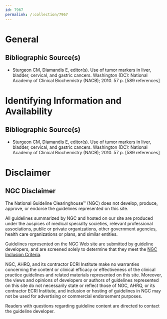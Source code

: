 ```yaml
---
id: 7967
permalink: /:collection/7967
---
```


# General

## Bibliographic Source(s)

- Sturgeon CM, Diamandis E, editor(s). Use of tumor markers in liver, bladder, cervical, and gastric cancers. Washington (DC): National Academy of Clinical Biochemistry (NACB); 2010. 57 p. [589 references]

# Identifying Information and Availability

## Bibliographic Source(s)

- Sturgeon CM, Diamandis E, editor(s). Use of tumor markers in liver, bladder, cervical, and gastric cancers. Washington (DC): National Academy of Clinical Biochemistry (NACB); 2010. 57 p. [589 references]

# Disclaimer

## NGC Disclaimer

The National Guideline Clearinghouse™ (NGC) does not develop, produce, approve, or endorse the guidelines represented on this site.

All guidelines summarized by NGC and hosted on our site are produced under the auspices of medical specialty societies, relevant professional associations, public or private organizations, other government agencies, health care organizations or plans, and similar entities.

Guidelines represented on the NGC Web site are submitted by guideline developers, and are screened solely to determine that they meet the [NGC Inclusion Criteria](/help-and-about/summaries/inclusion-criteria).

NGC, AHRQ, and its contractor ECRI Institute make no warranties concerning the content or clinical efficacy or effectiveness of the clinical practice guidelines and related materials represented on this site. Moreover, the views and opinions of developers or authors of guidelines represented on this site do not necessarily state or reflect those of NGC, AHRQ, or its contractor ECRI Institute, and inclusion or hosting of guidelines in NGC may not be used for advertising or commercial endorsement purposes.

Readers with questions regarding guideline content are directed to contact the guideline developer.

